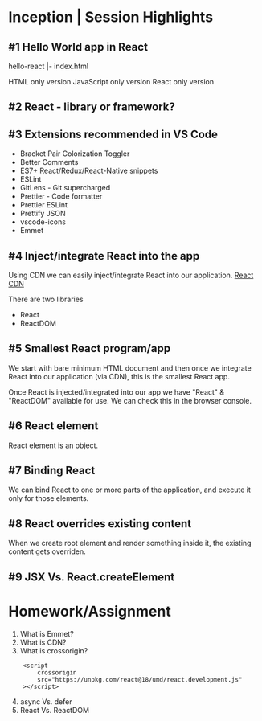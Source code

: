 # Inception | Session Highlights

## #1 Hello World app in React

hello-react
    |- index.html

HTML only version
JavaScript only version
React only version

## #2 React - library or framework?

## #3 Extensions recommended in VS Code

- Bracket Pair Colorization Toggler
- Better Comments
- ES7+ React/Redux/React-Native snippets
- ESLint
- GitLens - Git supercharged
- Prettier - Code formatter
- Prettier ESLint
- Prettify JSON
- vscode-icons
- Emmet

## #4 Inject/integrate React into the app

Using CDN we can easily inject/integrate React into our application.
[React CDN](https://reactjs.org/docs/cdn-links.html)

There are two libraries
- React
- ReactDOM

## #5 Smallest React program/app

We start with bare minimum HTML document and
then once we integrate React into our application (via CDN),
this is the smallest React app.

Once React is injected/integrated into our app we have
"React" & "ReactDOM" available for use.
We can check this in the browser console.

## #6 React element

React element is an object.

## #7 Binding React

We can bind React to one or more parts of the application,
and execute it only for those elements.

## #8 React overrides existing content

When we create root element and render something inside it,
the existing content gets overriden.

## #9 JSX Vs. React.createElement


# Homework/Assignment

1. What is Emmet?
2. What is CDN?
3. What is crossorigin?
```
    <script
        crossorigin
        src="https://unpkg.com/react@18/umd/react.development.js"
    ></script>
```
4. async Vs. defer
5. React Vs. ReactDOM

